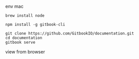 env mac

```
brew install node
```

```
npm install -g gitbook-cli
```

```
git clone https://github.com/GitbookIO/documentation.git
cd documentation
gitbook serve
```

view from browser
